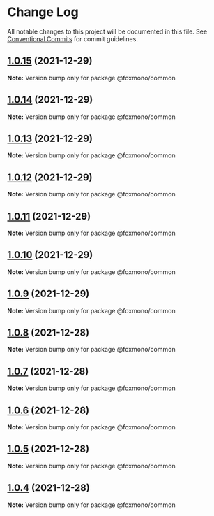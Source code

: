 # Change Log

All notable changes to this project will be documented in this file.
See [Conventional Commits](https://conventionalcommits.org) for commit guidelines.

## [1.0.15](https://github.com/alireza-bonab/ts-lerna-yarn-workspaces/compare/@foxmono/common@1.0.14...@foxmono/common@1.0.15) (2021-12-29)

**Note:** Version bump only for package @foxmono/common





## [1.0.14](https://github.com/alireza-bonab/ts-lerna-yarn-workspaces/compare/@foxmono/common@1.0.13...@foxmono/common@1.0.14) (2021-12-29)

**Note:** Version bump only for package @foxmono/common





## [1.0.13](https://github.com/alireza-bonab/ts-lerna-yarn-workspaces/compare/@foxmono/common@1.0.12...@foxmono/common@1.0.13) (2021-12-29)

**Note:** Version bump only for package @foxmono/common





## [1.0.12](https://github.com/alireza-bonab/ts-lerna-yarn-workspaces/compare/@foxmono/common@1.0.11...@foxmono/common@1.0.12) (2021-12-29)

**Note:** Version bump only for package @foxmono/common





## [1.0.11](https://github.com/alireza-bonab/ts-lerna-yarn-workspaces/compare/@foxmono/common@1.0.10...@foxmono/common@1.0.11) (2021-12-29)

**Note:** Version bump only for package @foxmono/common





## [1.0.10](https://github.com/alireza-bonab/ts-lerna-yarn-workspaces/compare/@foxmono/common@1.0.9...@foxmono/common@1.0.10) (2021-12-29)

**Note:** Version bump only for package @foxmono/common





## [1.0.9](https://github.com/alireza-bonab/ts-lerna-yarn-workspaces/compare/@foxmono/common@1.0.8...@foxmono/common@1.0.9) (2021-12-29)

**Note:** Version bump only for package @foxmono/common





## [1.0.8](https://github.com/alireza-bonab/ts-lerna-yarn-workspaces/compare/@foxmono/common@1.0.7...@foxmono/common@1.0.8) (2021-12-28)

**Note:** Version bump only for package @foxmono/common





## [1.0.7](https://github.com/alireza-bonab/ts-lerna-yarn-workspaces/compare/@foxmono/common@1.0.6...@foxmono/common@1.0.7) (2021-12-28)

**Note:** Version bump only for package @foxmono/common





## [1.0.6](https://github.com/alireza-bonab/ts-lerna-yarn-workspaces/compare/@foxmono/common@1.0.5...@foxmono/common@1.0.6) (2021-12-28)

**Note:** Version bump only for package @foxmono/common





## [1.0.5](https://github.com/alireza-bonab/ts-lerna-yarn-workspaces/compare/@foxmono/common@1.0.4...@foxmono/common@1.0.5) (2021-12-28)

**Note:** Version bump only for package @foxmono/common





## [1.0.4](https://github.com/alireza-bonab/ts-lerna-yarn-workspaces/compare/@foxmono/common@1.0.3...@foxmono/common@1.0.4) (2021-12-28)

**Note:** Version bump only for package @foxmono/common
